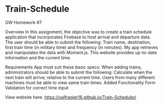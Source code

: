 # Train-Schedule
 GW Homework #7
 
Overview
In this assignment, the objective was to create a train schedule application that incorporates Firebase to host arrival and departure data. The user should be able to submit the following: Train name, destination, first train time (in military time) and frequency (in minutes). My app retrieves and manipulates the data with Moment.js. This website provides up-to-date information and the current time.

Requirements
App must suit these basic specs:
When adding trains, administrators should be able to submit the following:
Calculate when the next train will arrive; relative to the current time.
Users from many different machines must be able to view same train times.
Added Functionality
Form Validation for correct time input

View website here:
https://valfragier16.github.io/Train-Scheduler/






